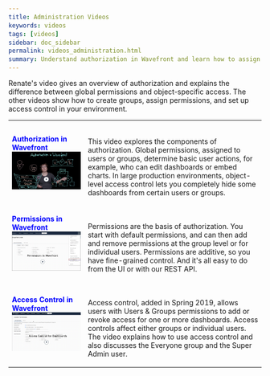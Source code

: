 ```yaml
---
title: Administration Videos
keywords: videos
tags: [videos]
sidebar: doc_sidebar
permalink: videos_administration.html
summary: Understand authorization in Wavefront and learn how to assign permissions and access.
---
```

Renate's video gives an overview of authorization and explains the difference between global permissions and object-specific access. The other videos show how to create groups, assign permissions, and set up access control in your environment.

<table style="width: 100%;">
<tbody>
<tr>
<td width="30%"><strong><font color="blue">Authorization in Wavefront</font></strong><br><a href=" https://youtu.be/-HFb1AJINrY" target="_blank"><img src="images/v_authorization.png"  alt="Authorization in Wavefront"/></a></td>
<td width="70%"><br><p>This video explores the components of authorization. Global permissions, assigned to users or groups, determine basic user actions, for example, who can edit dashboards or embed charts. In large production environments, object-level access control lets you completely hide some dashboards from certain users or groups. </p> </td>
</tr>
<tr>
<td><strong><font color="blue">Permissions in Wavefront</font></strong><br>
<a href="https://youtu.be/kQ-w-DyjW5M" target="_blank"><img src="/images/v_permissions_2019.png"  alt="Permissions for Users and Groups"/></a></td>
<td><br>
<p>Permissions are the basis of authorization. You start with default permissions, and can then add and remove permissions at the group level or for individual users. Permissions are additive, so you have fine-grained control. And it's all easy to do from the UI or with our REST API. </p>
</td>
</tr>
<tr>
<td><strong><font color="blue">Access Control in Wavefront</font></strong><br>
<a href="https://youtu.be/45E4pkann0E" target="_blank"><img src="images/v_access.png" alt="Wavefront access control"/></a></td>
<td><br>
<p>Access control, added in Spring 2019, allows users with Users & Groups permissions to add or revoke access for one or more dashboards. Access controls affect either groups or individual users. The video explains how to use access control and also discusses the Everyone group and the Super Admin user. </p>
</td>
</tr>
</tbody>
</table>
